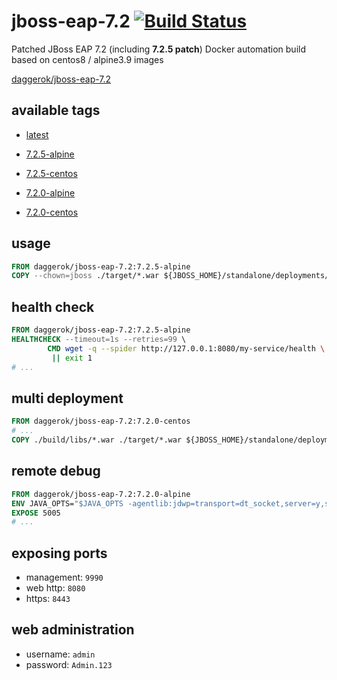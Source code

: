 # jboss-eap-7.2 [![Build Status](https://travis-ci.org/daggerok/jboss-eap-7.2.svg?branch=master)](https://travis-ci.org/daggerok/jboss-eap-7.2)
Patched JBoss EAP 7.2 (including __7.2.5 patch__) Docker automation build based on centos8 / alpine3.9 images

[daggerok/jboss-eap-7.2](https://hub.docker.com/r/daggerok/jboss-eap-7.2/)

## available tags

- [latest](https://github.com/daggerok/jboss-eap-7.2/blob/master/Dockerfile)

- [7.2.5-alpine](https://github.com/daggerok/jboss-eap-7.2/blob/7.2.5-alpine/Dockerfile)
- [7.2.5-centos](https://github.com/daggerok/jboss-eap-7.2/blob/7.2.5-centos/Dockerfile)

- [7.2.0-alpine](https://github.com/daggerok/jboss-eap-7.2/blob/7.2.0-alpine/Dockerfile)
- [7.2.0-centos](https://github.com/daggerok/jboss-eap-7.2/blob/7.2.0-centos/Dockerfile)

## usage

```Dockerfile
FROM daggerok/jboss-eap-7.2:7.2.5-alpine
COPY --chown=jboss ./target/*.war ${JBOSS_HOME}/standalone/deployments/my-service.war
```

## health check

```Dockerfile
FROM daggerok/jboss-eap-7.2:7.2.5-alpine
HEALTHCHECK --timeout=1s --retries=99 \
        CMD wget -q --spider http://127.0.0.1:8080/my-service/health \
         || exit 1
# ...
```

## multi deployment

```Dockerfile
FROM daggerok/jboss-eap-7.2:7.2.0-centos
# ...
COPY ./build/libs/*.war ./target/*.war ${JBOSS_HOME}/standalone/deployments/
```

## remote debug

```Dockerfile
FROM daggerok/jboss-eap-7.2:7.2.0-alpine
ENV JAVA_OPTS="$JAVA_OPTS -agentlib:jdwp=transport=dt_socket,server=y,suspend=n,address=5005"
EXPOSE 5005
# ...
```

## exposing ports

- management: `9990`
- web http: `8080`
- https: `8443`

## web administration

- username: `admin`
- password: `Admin.123`

<!--

release workflow history:

git tag 7.2.0-centos
git push origin --tags --force

git tag 7.2.0-alpine
git push origin --tags --force

git tag 7.2.5-centos
git push origin --tags --force

git tag 7.2.5-alpine
git push origin --tags --force

-->
